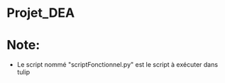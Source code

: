 # Projet_DEA

# Note:
- Le script nommé "scriptFonctionnel.py" est le script à exécuter dans tulip

